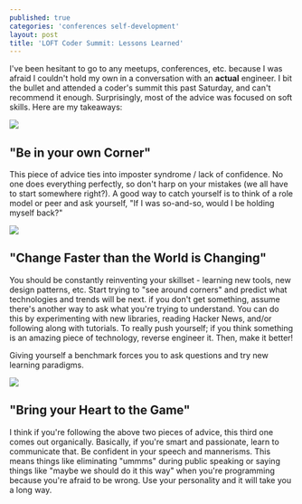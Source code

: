 ```yaml
---
published: true
categories: 'conferences self-development'
layout: post
title: 'LOFT Coder Summit: Lessons Learned'
---
```

I've been hesitant to go to any meetups, conferences, etc. because I was afraid I couldn't hold my own in a conversation with an **actual** engineer. I bit the bullet and attended a coder's summit this past Saturday, and can't recommend it enough. Surprisingly, most of the advice was focused on soft skills. Here are my takeaways:

<img src="/images/StockSnap_YBD1S2AW8B.jpg" class="fit image">

## "Be in your own Corner"
This piece of advice ties into imposter syndrome / lack of confidence. No one does everything perfectly, so don't harp on your mistakes (we all have to start somewhere right?). A good way to catch yourself is to think of a role model or peer and ask yourself, "If I was so-and-so, would I be holding myself back?"

<img src="/images/StockSnap_NG124L3E8H.jpg" class="fit image">

## "Change Faster than the World is Changing"

You should be constantly reinventing your skillset - learning new tools, new design patterns, etc. Start trying to "see around corners" and predict what technologies and trends will be next. if you don't get something, assume there's another way to ask what you're trying to understand. You can do this by experimenting with new libraries, reading Hacker News, and/or following along with tutorials. To really push yourself; if you think something is an amazing piece of technology, reverse engineer it. Then, make it better!

Giving yourself a benchmark forces you to ask questions and try new learning paradigms.

<img src="/images/StockSnap_E7DHCBXE7R.jpg" class="fit image">

## "Bring your Heart to the Game"

I think if you're following the above two pieces of advice, this third one comes out organically. Basically, if you're smart and passionate, learn to communicate that. Be confident in your speech and mannerisms. This means things like eliminating "ummms" during public speaking or saying things like "maybe we should do it this way" when you're programming because you're afraid to be wrong. Use your personality and it will take you a long way.
